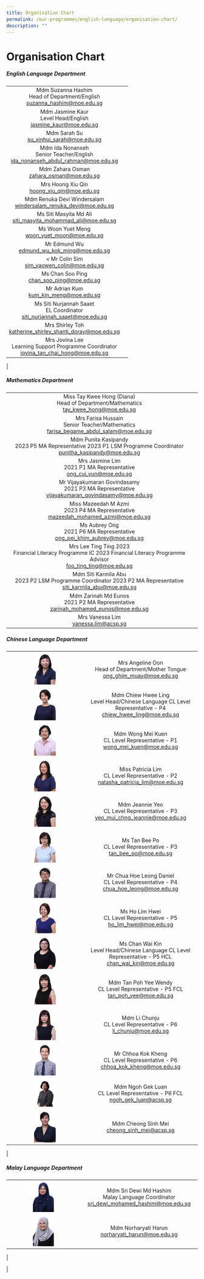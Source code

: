 ```yaml
---
title: Organisation Chart
permalink: /our-programmes/english-language/organisation-chart/
description: ""
---
```

# **Organisation Chart**

##### **English Language Department**

|  |  |
|:---:|:---:|
|  Mdm Suzanna Hashim <br> Head of Department/English<br>   [suzanna_hashim@moe.edu.sg](mailto:suzanna_hashim@moe.edu.sg) |
| Mdm Jasmine Kaur<br> Level Head/English <br> [jasmine_kaur@moe.edu.sg](mailto:jasmine_kaur@moe.edu.sg) |
| Mdm Sarah Su <br>  [su_xinhui_sarah@moe.edu.sg](mailto:su_xinhui_sarah@moe.edu.sg)  |
| Mdm  Ida Nonanseh <br>Senior Teacher/English <br> [ida_nonanseh_abdul_rahman@moe.edu.sg](mailto:ida_nonanseh_abdul_rahman@moe.edu.sg) |
|  Mdm Zahara Osman <br> [zahara_osman@moe.edu.sg](mailto:zahara_osman@moe.edu.sg)    |
| Mrs Hoong Xiu Qin<br> [hoong_xiu_qin@moe.edu.sg](mailto:hoong_xiu_qin@moe.edu.sg) |
 | Mdm Renuka Devi Windersalam <br> [windersalam_renuka_devi@moe.edu.sg](mailto:windersalam_renuka_devi@moe.edu.sg) |
|  Ms Siti Masyita Md Ali <br> [siti_masyita_mohammad_ali@moe.edu.sg](mailto:siti_masyita_mohammad_ali@moe.edu.sg) |
| Ms Woon Yuet Meng <br> [woon_yuet_moon@moe.edu.sg](mailto:woon_yuet_moon@moe.edu.sg)  |
|  Mr Edmund Wu <br> [edmund_wu_kok_ming@moe.edu.sg](mailto:edmund_wu_kok_ming@moe.edu.sg) |
| &lt;  Mr Colin Sim <br> [sim_yaowen_colin@moe.edu.sg](mailto:sim_yaowen_colin@moe.edu.sg)  |
|   Ms Chan Soo Ping <br>  [chan_soo_ping@moe.edu.sg](mailto:chan_soo_ping@moe.edu.sg) |
|   Mr Adrian Kum <br> [kum_kin_meng@moe.edu.sg](mailto:kum_kin_meng@moe.edu.sg)  |
| Ms Siti Nurjannah Saaet <br> EL Coordinator <br>  [siti_nurjannah_saaet@moe.edu.sg](mailto:siti_nurjannah_saaet@moe.edu.sg)  |
|   Mrs Shirley Toh <br> [katherine_shirley_shanti_doray@moe.edu.sg](mailto:katherine_shirley_shanti_doray@moe.edu.sg)  |
|  Mrs Jovina Lee <br> Learning Support Programme Coordinator<br>   [jovina_tan_chai_hong@moe.edu.sg](mailto:jovina_tan_chai_hong@moe.edu.sg) |
|

##### **Mathematics Department**

|  |  |
|:---:|:---:|
| Miss Tay Kwee Hong (Diana) <br> Head of Department/Mathematics <br> [tay_kwee_hong@moe.edu.sg](mailto:tay_kwee_hong@moe.edu.sg) |
| Mrs Farisa Hussain <br> Senior Teacher/Mathematics <br>  [farisa_begame_abdul_salam@moe.edu.sg](mailto:farisa_begame_abdul_salam@moe.edu.sg) |
|  Mdm Punita Kasipandy <br> 2023  P5 MA Representative  2023 P1 LSM Programme Coordinator <br> [punitha_kasipandy@moe.edu.sg](mailto:punitha_kasipandy@moe.edu.sg) |
|  Mrs Jasmine Lim <br> 2021 P1 MA Representative <br>     [ong_cui_yun@moe.edu.sg](mailto:ong_cui_yun@moe.edu.sg) |
|   Mr Vijayakumaran Govindasamy <br> 2021 P3 MA Representative <br>    [vijayakumaran_govindasamy@moe.edu.sg](mailto:vijayakumaran_govindasamy@moe.edu.sg) |
|  Miss Mazeedah M Azmi <br> 2023 P4 MA Representative <br>  [mazeedah_mohamed_azmi@moe.edu.sg](mailto:mazeedah_mohamed_azmi@moe.edu.sg)  |
| Ms  Aubrey Ong <br> 2021 P6 MA Representative <br> [ong_pei_khim_aubrey@moe.edu.sg](mailto:ong_pei_khim_aubrey@moe.edu.sg) |
 | Mrs Lee Ting Ting 2023 <br> Financial Literacy Programme IC  2023 Financial Literacy Programme Advisor <br> [foo_ting_ting@moe.edu.sg](mailto:foo_ting_ting@moe.edu.sg)  |
Mdm Siti Karmila Abu <br> 2023 P2 LSM Programme  Coordinator 2023 P2 MA Representative <br>  [siti_karmila_abu@moe.edu.sg](mailto:siti_karmila_abu@moe.edu.sg)   |
| Mdm Zarinah Md Eunos <br> 2021 P2 MA Representative <br> [zarinah_mohamed_eunos@moe.edu.sg](mailto:zarinah_mohamed_eunos@moe.edu.sg) |
|   Mrs Vanessa Lim <br> [vanessa.lim@acsp.sg](mailto:vanessa.lim@acsp.sg) |



##### **Chinese Language Department**

|  |  |
|:---:|:---:|
| <img src="/images/chi1.jpg" style="width:30%"> | Mrs Angeline Oon <br> Head of Department/Mother Tongue <br>  [ong_ghim_muay@moe.edu.sg](mailto:ong_ghim_muay@moe.edu.sg) |
| <img src="/images/chi2.jpg" style="width:30%"> | Mdm Chiew Hwee Ling <br> Level Head/Chinese Language CL Level Representative - P4 <br> [chiew_hwee_ling@moe.edu.sg](mailto:chiew_hwee_ling@moe.edu.sg) |
| <img src="/images/chi3.jpg" style="width:30%"> |    Mdm Wong Mei Kuen <br> CL Level Representative - P1 <br> [wong_mei_kuen@moe.edu.sg](mailto:wong_mei_kuen@moe.edu.sg)   |
| <img src="/images/chi6.jpg" style="width:30%"> | Miss Patricia Lim <br> CL Level Representative - P2 <br> [natasha_patricia_lim@moe.edu.sg](mailto:natasha_patricia_lim@moe.edu.sg)  |
| <img src="/images/chi7.jpg" style="width:30%"> | Mdm Jeannie Yeo <br> CL Level Representative - P3 <br> [yeo_mui_chng_jeannie@moe.edu.sg](mailto:yeo_mui_chng_jeannie@moe.edu.sg) |
| <img src="/images/chi8.jpg" style="width:30%"> | Ms Tan Bee Po <br> CL Level Representative - P3 <br> [tan_bee_po@moe.edu.sg](mailto:tan_bee_po@moe.edu.sg) |
| <img src="/images/chi9.jpg" style="width:30%"> | Mr Chua Hoe Leong Daniel <br> CL Level Representative - P4 <br> [chua_hoe_leong@moe.edu.sg](mailto:chua_hoe_leong@moe.edu.sg)   |
| <img src="/images/chi11.jpg" style="width:30%"> | Ms Ho Lim Hwei <br> CL Level Representative - P5  <br>[ho_lim_hwei@moe.edu.sg](mailto:ho_lim_hwei@moe.edu.sg) |
| <img src="/images/chi13.jpg" style="width:30%"> |  Ms Chan Wai Kin <br> Level Head/Chinese Language CL Level Representative - P5 HCL <br> [chan_wai_kin@moe.edu.sg](mailto:chan_wai_kin@moe.edu.sg) |
| <img src="/images/chi14.jpg" style="width:30%"> | Mdm Tan Poh Yee Wendy <br> CL Level Representative - P5 FCL <br>  [tan_poh_yee@moe.edu.sg](mailto:tan_poh_yee@moe.edu.sg)   |
| <img src="/images/chi15.jpg" style="width:30%"> |   Mdm Li Chunju <br> CL Level Representative - P6 <br> [li_chunju@moe.edu.sg](mailto:li_chunju@moe.edu.sg) |
| <img src="/images/chi16.jpg" style="width:30%"> |  Mr Chhoa Kok Kheng <br> CL Level Representative - P6 <br> [chhoa_kok_kheng@moe.edu.sg](mailto:chhoa_kok_kheng@moe.edu.sg)  |
| <img src="/images/chi18.jpg" style="width:30%"> | Mdm Ngoh Gek Luan <br> CL Level Representative - P6 FCL <br>  [ngoh_gek_luan@acsp.sg](mailto:ngoh_gek_luan@acsp.sg) |
| <img src="/images/chi19.jpg" style="width:30%"> | Mdm Cheong Sinh Mei <br> [cheong_sinh_mei@acsp.sg](mailto:cheong_sinh_mei@acsp.sg) |
|


##### **Malay Language Department**

|  |  |
|:---:|:---:|
| <img src="/images/malay2.jpg" style="width:30%"> | Mdm Sri Dewi Md Hashim <br> Malay Language Coordinator <br> [sri_dewi_mohamed_hashim@moe.edu.sg](mailto:sri_dewi_mohamed_hashim@moe.edu.sg) |
| <img src="/images/malay1.jpg" style="width:30%"> |  Mdm Norharyati Harun [norharyati_harun@moe.edu.sg](mailto:norharyati_harun@moe.edu.sg) |
|



|